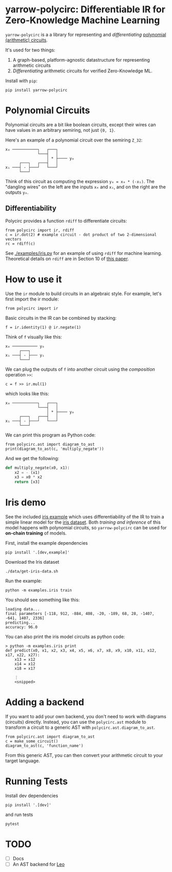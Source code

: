 # yarrow-polycirc: Differentiable IR for Zero-Knowledge Machine Learning

`yarrow-polycirc` is a a library for representing and *differentiating*
[polynomial (arithmetic) circuits](https://www.sciencedirect.com/science/article/pii/S2352220823000469).

It's used for two things:

1. A graph-based, platform-agnostic datastructure for representing arithmetic circuits
2. *Differentiating* arithmetic circuits for verified Zero-Knowledge ML.

Install with `pip`:

    pip install yarrow-polycirc

# Polynomial Circuits

Polynomial circuits are a bit like boolean circuits,
except their wires can have values in an arbitrary semiring, not just `{0, 1}`.

Here's an example of a polynomial circuit over the semiring `Z_32`:

    x₀ ───────────┐   ┌───┐
                  └───┤   │
                      │ * ├──── y₀
          ┌───┐   ┌───┤   │
    x₁ ───┤ - ├───┘   └───┘
          └───┘

Think of this circuit as computing the expression `y₀ = x₀ * (-x₁)`.
The "dangling wires" on the left are the inputs `x₀` and `x₁`,
and on the right are the outputs `y₀`.

## Differentiability

Polycirc provides a function `rdiff` to differentiate circuits:

    from polycirc import ir, rdiff
    c = ir.dot(2) # example circuit - dot product of two 2-dimensional vectors
    rc = rdiff(c)

See [./examples/iris.py](./examples/iris.py) for an example of using `rdiff` for
machine learning.
Theoretical details on `rdiff` are in Section 10 of
[this paper](https://arxiv.org/pdf/2305.01041.pdf).

# How to use it

Use the `ir` module to build circuits in an algebraic style.
For example, let's first import the ir module:

    from polycirc import ir

Basic circuits in the IR can be combined by stacking:

    f = ir.identity(1) @ ir.negate(1)
    
Think of `f` visually like this:

    x₀ ─────────── y₀
          ┌───┐   
    x₁ ───┤ - ├─── y₁
          └───┘

We can plug the outputs of `f` into another circuit using the *composition*
operation `>>`:

    c = f >> ir.mul(1)

which looks like this:

    x₀ ───────────┐   ┌───┐
                  └───┤   │
                      │ * ├──── y₀
          ┌───┐   ┌───┤   │
    x₁ ───┤ - ├───┘   └───┘
          └───┘

We can print this program as Python code:

    from polycirc.ast import diagram_to_ast
    print(diagram_to_ast(c, 'multiply_negate'))

And we get the following:

```py
def multiply_negate(x0, x1):
    x2 = - (x1)
    x3 = x0 * x2
    return [x3]
```

# Iris demo

See the included [iris example](./examples/iris.py) which uses differentiability
of the IR to train a simple linear model
for the [iris dataset](https://archive.ics.uci.edu/dataset/53/iris).
Both *training and inference* of this model happens with polynomial circuits, so
`yarrow-polycirc` can be used for **on-chain training** of models.

First, install the example dependencies

    pip install '.[dev,example]'

Download the Iris dataset

    ./data/get-iris-data.sh

Run the example:

    python -m examples.iris train

You should see something like this:

    loading data...
    final parameters [-118, 912, -884, 408, -20, -189, 68, 28, -1407, -641, 1407, 2336]
    predicting...
    accuracy: 96.0

You can also print the iris model circuits as python code:

    > python -m examples.iris print
    def predict(x0, x1, x2, x3, x4, x5, x6, x7, x8, x9, x10, x11, x12, x17, x22, x27):
        x13 = x12
        x14 = x12
        x18 = x17

        ⋮
        <snipped>


# Adding a backend

If you want to add your own backend, you don't need to work with diagrams
(circuits) directly.
Instead, you can use the `polycirc.ast` module to transform a circuit to a
generic AST with `polycirc.ast.diagram_to_ast`.

    from polycirc.ast import diagram_to_ast
    c = make_some_circuit()
    diagram_to_ast(c, 'function_name')

From this generic AST, you can then convert your arithmetic circuit to your
target language.

# Running Tests

Install dev dependencies

    pip install '.[dev]'

and run tests

    pytest

# TODO

- [ ] Docs
- [ ] An AST backend for [Leo](https://developer.aleo.org/leo/language/)
